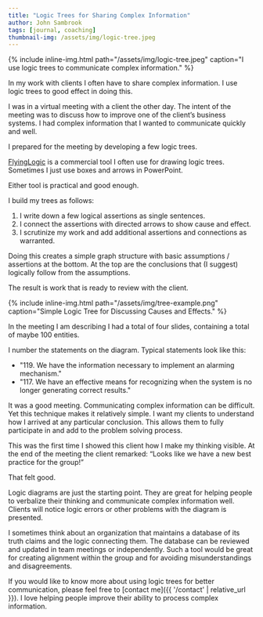```yaml
---
title: "Logic Trees for Sharing Complex Information"
author: John Sambrook
tags: [journal, coaching]
thumbnail-img: /assets/img/logic-tree.jpeg
---
```


{% include inline-img.html path="/assets/img/logic-tree.jpeg" caption="I use logic trees to communicate complex information." %}

In my work with clients I often have to share complex information. I use logic trees to good effect in doing this.

I was in a virtual meeting with a client the other day. The intent of
the meeting was to discuss how to improve one of the client’s business
systems. I had complex information that I wanted to communicate
quickly and well.

I prepared for the meeting by developing a few logic trees.

[FlyingLogic](https://flyinglogic.com/) is a commercial tool I often use for drawing logic trees. Sometimes I just use boxes and arrows in PowerPoint.

Either tool is practical and good enough.

I build my trees as follows:

1. I write down a few logical assertions as single sentences.
2. I connect the assertions with directed arrows to show cause and effect.
3. I scrutinize my work and add additional assertions and connections as warranted.

Doing this creates a simple graph structure with basic assumptions / assertions at the bottom. At the top are the conclusions that (I suggest) logically follow from the assumptions.

The result is work that is ready to review with the client.

{% include inline-img.html path="/assets/img/tree-example.png" caption="Simple Logic Tree for Discussing Causes and Effects." %}

In the meeting I am describing I had a total of four slides, containing a total of maybe 100 entities.

I number the statements on the diagram. Typical statements look like this:

- "119. We have the information necessary to implement an alarming mechanism."
- "117. We have an effective means for recognizing when the system is no longer generating correct results."

It was a good meeting. Communicating complex information can be difficult. Yet this technique makes it relatively simple. I want my clients to understand how I arrived at any particular conclusion. This allows them to fully participate in and add to the problem solving process.

This was the first time I showed this client how I make my thinking visible. At the end of the meeting the client remarked: “Looks like we have a new best practice for the group!”

That felt good.

Logic diagrams are just the starting point. They are great for helping people to verbalize their thinking and communicate complex information well. Clients will notice logic errors or other problems with the diagram is presented.

I sometimes think about an organization that maintains a database of its truth claims and the logic connecting them. The database can be reviewed and updated in team meetings or independently. Such a tool would be great for creating alignment within the group and for avoiding misunderstandings and disagreements.

If you would like to know more about using logic trees for better communication, please feel free to [contact me]({{ '/contact' | relative_url }}). I love helping people improve their ability to process complex information.
